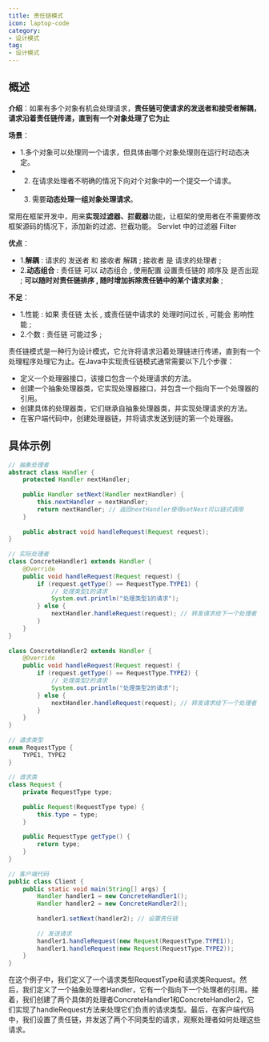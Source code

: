 ```yaml
---
title: 责任链模式
icon: laptop-code
category:
- 设计模式
tag:
- 设计模式
---
```


## 概述

**介绍**：如果有多个对象有机会处理请求，**责任链可使请求的发送者和接受者解耦，请求沿着责任链传递，直到有一个对象处理了它为止**

**场景**：
* 1.多个对象可以处理同一个请求，但具体由哪个对象处理则在运行时动态决定。
* 2. 在请求处理者不明确的情况下向对个对象中的一个提交一个请求。
* 3. 需要**动态处理一组对象处理请求**。

常用在框架开发中，用来**实现过滤器、拦截器**功能，让框架的使用者在不需要修改框架源码的情况下，添加新的过滤、拦截功能。 Servlet 中的过滤器 Filter 

**优点**：
* 1.**解耦** : 请求的 发送者 和 接收者 解耦 ; 接收者 是 请求的处理者 ;
* 2.**动态组合** : 责任链 可以 动态组合 , 使用配置 设置责任链的 顺序及 是否出现 ; **可以随时对责任链排序 , 随时增加拆除责任链中的某个请求对象** ;

**不足**：
* 1.性能 : 如果 责任链 太长 , 或责任链中请求的 处理时间过长 , 可能会 影响性能 ;
* 2.个数 : 责任链 可能过多 ;

责任链模式是一种行为设计模式，它允许将请求沿着处理链进行传递，直到有一个处理程序处理它为止。在Java中实现责任链模式通常需要以下几个步骤：

* 定义一个处理器接口，该接口包含一个处理请求的方法。
* 创建一个抽象处理器类，它实现处理器接口，并包含一个指向下一个处理器的引用。
* 创建具体的处理器类，它们继承自抽象处理器类，并实现处理请求的方法。
* 在客户端代码中，创建处理器链，并将请求发送到链的第一个处理器。

## 具体示例

```java
// 抽象处理者
abstract class Handler {
    protected Handler nextHandler;
 
    public Handler setNext(Handler nextHandler) {
        this.nextHandler = nextHandler;
        return nextHandler; // 返回nextHandler使得setNext可以链式调用
    }
 
    public abstract void handleRequest(Request request);
}
 
// 实际处理者
class ConcreteHandler1 extends Handler {
    @Override
    public void handleRequest(Request request) {
        if (request.getType() == RequestType.TYPE1) {
            // 处理类型1的请求
            System.out.println("处理类型1的请求");
        } else {
            nextHandler.handleRequest(request); // 转发请求给下一个处理者
        }
    }
}
 
class ConcreteHandler2 extends Handler {
    @Override
    public void handleRequest(Request request) {
        if (request.getType() == RequestType.TYPE2) {
            // 处理类型2的请求
            System.out.println("处理类型2的请求");
        } else {
            nextHandler.handleRequest(request); // 转发请求给下一个处理者
        }
    }
}
 
// 请求类型
enum RequestType {
    TYPE1, TYPE2
}
 
// 请求类
class Request {
    private RequestType type;
 
    public Request(RequestType type) {
        this.type = type;
    }
 
    public RequestType getType() {
        return type;
    }
}
 
// 客户端代码
public class Client {
    public static void main(String[] args) {
        Handler handler1 = new ConcreteHandler1();
        Handler handler2 = new ConcreteHandler2();
 
        handler1.setNext(handler2); // 设置责任链
 
        // 发送请求
        handler1.handleRequest(new Request(RequestType.TYPE1));
        handler1.handleRequest(new Request(RequestType.TYPE2));
    }
}
```

在这个例子中，我们定义了一个请求类型RequestType和请求类Request。然后，我们定义了一个抽象处理者Handler，它有一个指向下一个处理者的引用。接着，我们创建了两个具体的处理者ConcreteHandler1和ConcreteHandler2，它们实现了handleRequest方法来处理它们负责的请求类型。最后，在客户端代码中，我们设置了责任链，并发送了两个不同类型的请求，观察处理者如何处理这些请求。


